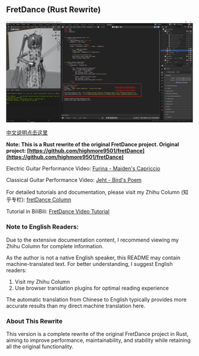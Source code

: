 ## FretDance (Rust Rewrite)

![pic](asset\img\20240517044031.png)

[中文说明点击这里](readmeCN.md)

**Note: This is a Rust rewrite of the original FretDance project. Original project: [https://github.com/highmore9501/fretDance](https://github.com/highmore9501/fretDance)**

Electric Guitar Performance Video: [Furina - Maiden's Capriccio](https://www.bilibili.com/video/BV183t9zXEu6/)

Classical Guitar Performance Video: [Jeht - Bird's Poem](https://www.bilibili.com/video/BV1HmY6zEEwZ/)

For detailed tutorials and documentation, please visit my Zhihu Column (知乎专栏): [fretDance Column](https://www.zhihu.com/column/c_1932748054936684153)

Tutorial in BiliBili: [FretDance Video Tutorial](https://www.bilibili.com/video/BV1jYp8zQEh2/?spm_id_from=333.1387.0.0)

### Note to English Readers:

Due to the extensive documentation content, I recommend viewing my Zhihu Column for complete information.

As the author is not a native English speaker, this README may contain machine-translated text. For better understanding, I suggest English readers:

1. Visit my Zhihu Column
2. Use browser translation plugins for optimal reading experience

The automatic translation from Chinese to English typically provides more accurate results than my direct machine translation here.

### About This Rewrite

This version is a complete rewrite of the original FretDance project in Rust, aiming to improve performance, maintainability, and stability while retaining all the original functionality.

```

```
